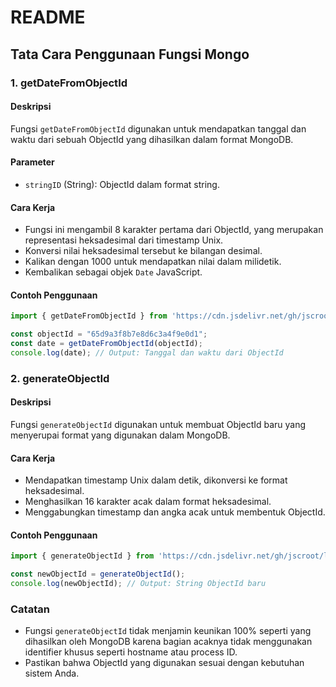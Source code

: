 # README

## Tata Cara Penggunaan Fungsi Mongo

### 1. **getDateFromObjectId**
#### Deskripsi
Fungsi `getDateFromObjectId` digunakan untuk mendapatkan tanggal dan waktu dari sebuah ObjectId yang dihasilkan dalam format MongoDB.

#### Parameter
- `stringID` (String): ObjectId dalam format string.

#### Cara Kerja
- Fungsi ini mengambil 8 karakter pertama dari ObjectId, yang merupakan representasi heksadesimal dari timestamp Unix.
- Konversi nilai heksadesimal tersebut ke bilangan desimal.
- Kalikan dengan 1000 untuk mendapatkan nilai dalam milidetik.
- Kembalikan sebagai objek `Date` JavaScript.

#### Contoh Penggunaan
```javascript
import { getDateFromObjectId } from 'https://cdn.jsdelivr.net/gh/jscroot/lib@0.2.2/mongo.js';

const objectId = "65d9a3f8b7e8d6c3a4f9e0d1";
const date = getDateFromObjectId(objectId);
console.log(date); // Output: Tanggal dan waktu dari ObjectId
```

### 2. **generateObjectId**
#### Deskripsi
Fungsi `generateObjectId` digunakan untuk membuat ObjectId baru yang menyerupai format yang digunakan dalam MongoDB.

#### Cara Kerja
- Mendapatkan timestamp Unix dalam detik, dikonversi ke format heksadesimal.
- Menghasilkan 16 karakter acak dalam format heksadesimal.
- Menggabungkan timestamp dan angka acak untuk membentuk ObjectId.

#### Contoh Penggunaan
```javascript
import { generateObjectId } from 'https://cdn.jsdelivr.net/gh/jscroot/lib@0.2.2/mongo.js';

const newObjectId = generateObjectId();
console.log(newObjectId); // Output: String ObjectId baru
```

### Catatan
- Fungsi `generateObjectId` tidak menjamin keunikan 100% seperti yang dihasilkan oleh MongoDB karena bagian acaknya tidak menggunakan identifier khusus seperti hostname atau process ID.
- Pastikan bahwa ObjectId yang digunakan sesuai dengan kebutuhan sistem Anda.

